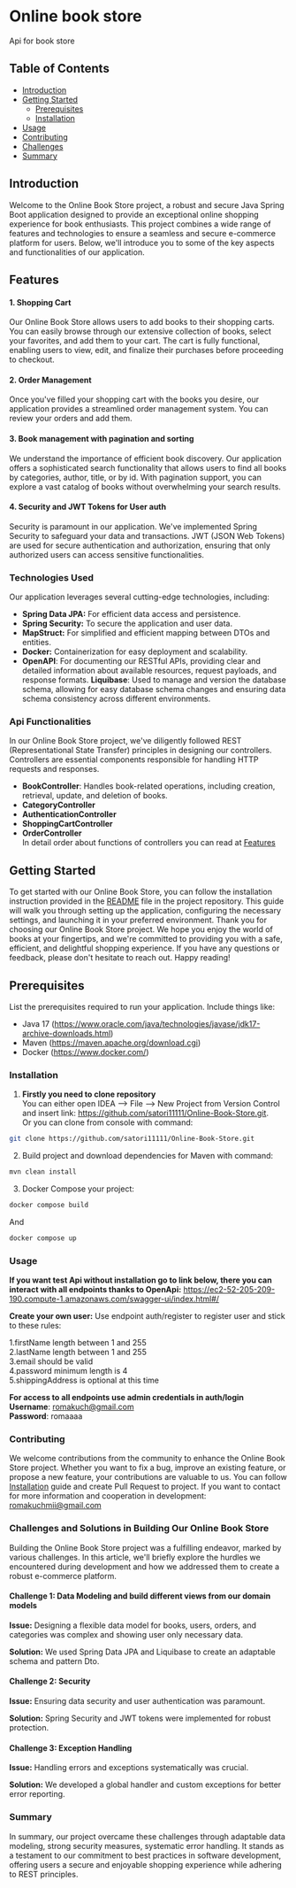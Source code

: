 # Online book store

Api for book store

## Table of Contents
- [Introduction](#introduction)
- [Getting Started](#getting-started)
    - [Prerequisites](#prerequisites)
    - [Installation](#installation)
- [Usage](#usage)
- [Contributing](#contributing)
- [Challenges](#challenges-and-solutions-in-building-our-online-book-store)
- [Summary](#summary)
## Introduction


Welcome to the Online Book Store project, a robust and secure Java Spring Boot application designed to provide an exceptional online shopping experience for book enthusiasts. This project combines a wide range of features and technologies to ensure a seamless and secure e-commerce platform for users. Below, we'll introduce you to some of the key aspects and functionalities of our application.

## Features

#### 1. Shopping Cart
Our Online Book Store allows users to add books to their shopping carts. You can easily browse through our extensive collection of books, select your favorites, and add them to your cart. The cart is fully functional, enabling users to view, edit, and finalize their purchases before proceeding to checkout.

#### 2. Order Management
Once you've filled your shopping cart with the books you desire, our application provides a streamlined order management system. You can review your orders and add them.

#### 3. Book management with pagination and sorting
We understand the importance of efficient book discovery. Our application offers a sophisticated search functionality that allows users to find all books by categories, author, title, or by id. With pagination support, you can explore a vast catalog of books without overwhelming your search results.

#### 4. Security and JWT Tokens for User auth
Security is paramount in our application. We've implemented Spring Security to safeguard your data and transactions. JWT (JSON Web Tokens) are used for secure authentication and authorization, ensuring that only authorized users can access sensitive functionalities.

###  Technologies Used
Our application leverages several cutting-edge technologies, including:
- **Spring Data JPA:** For efficient data access and persistence.
- **Spring Security:** To secure the application and user data.
- **MapStruct:** For simplified and efficient mapping between DTOs and entities.
- **Docker:** Containerization for easy deployment and scalability.
- **OpenAPI**: For documenting our RESTful APIs, providing clear and detailed information about available resources, request payloads, and response formats.
  **Liquibase**: Used to manage and version the database schema, allowing for easy database schema changes and ensuring data schema consistency across different environments.


### Api Functionalities
In our Online Book Store project, we've diligently followed REST (Representational State Transfer) principles in designing our controllers. Controllers are essential components responsible for handling HTTP requests and responses.
- **BookController**: Handles book-related operations, including creation, retrieval, update, and deletion of books.
- **CategoryController**
- **AuthenticationController**
- **ShoppingCartController**
- **OrderController** <br>
In detail order about functions of controllers you can read at [Features](#features)
## Getting Started

To get started with our Online Book Store, you can follow the installation instruction provided in the [README](#) file in the project repository. This guide will walk you through setting up the application, configuring the necessary settings, and launching it in your preferred environment.
Thank you for choosing our Online Book Store project. We hope you enjoy the world of books at your fingertips, and we're committed to providing you with a safe, efficient, and delightful shopping experience. If you have any questions or feedback, please don't hesitate to reach out. Happy reading!

## Prerequisites

List the prerequisites required to run your application. Include things like:

- Java 17 (https://www.oracle.com/java/technologies/javase/jdk17-archive-downloads.html)
- Maven (https://maven.apache.org/download.cgi)
- Docker (https://www.docker.com/)

### Installation

1. **Firstly you need to clone repository** <br>
You can either open IDEA --> File --> New Project from Version Control and insert link: https://github.com/satori11111/Online-Book-Store.git. <br>
 Or you can clone from console with command:
 ```bash 
git clone https://github.com/satori11111/Online-Book-Store.git
```

2. Build project and download dependencies for Maven with command:
 ```bash 
mvn clean install
```
3. Docker Compose your project:
 ```bash 
docker compose build
```
And
 ```bash 
docker compose up
```

### Usage

**If you want test Api without installation go to link below, there you can interact with all endpoints thanks to OpenApi:** 
https://ec2-52-205-209-190.compute-1.amazonaws.com/swagger-ui/index.html#/

**Create your own user:**
Use endpoint auth/register to register user and stick to these rules:

1.firstName length between 1 and 255<br>
2.lastName length between 1 and 255<br>
3.email should be valid<br>
4.password minimum length is 4<br>
5.shippingAddress is optional at this time<br>

**For access to all endpoints use admin credentials in auth/login** <br>
**Username**: romakuch@gmail.com <br>
**Password**: romaaaa

### Contributing
We welcome contributions from the community to enhance the Online Book Store project. Whether you want to fix a bug, improve an existing feature, or propose a new feature, your contributions are valuable to us. You can follow [Installation](#installation) guide and create Pull Request to project.
If you want to contact for more information and cooperation in development: romakuchmii@gmail.com

### Challenges and Solutions in Building Our Online Book Store

Building the Online Book Store project was a fulfilling endeavor, marked by various challenges. In this article, we'll briefly explore the hurdles we encountered during development and how we addressed them to create a robust e-commerce platform.

#### Challenge 1: Data Modeling and build different views from our domain models

**Issue:** Designing a flexible data model for books, users, orders, and categories was complex and showing user only necessary data.

**Solution:** We used Spring Data JPA and Liquibase to create an adaptable schema and pattern Dto.

#### Challenge 2: Security

**Issue:** Ensuring data security and user authentication was paramount.

**Solution:** Spring Security and JWT tokens were implemented for robust protection.

#### Challenge 3: Exception Handling

**Issue:** Handling errors and exceptions systematically was crucial.

**Solution:** We developed a global handler and custom exceptions for better error reporting.

### Summary
In summary, our project overcame these challenges through adaptable data modeling, strong security measures, systematic error handling. 
It stands as a testament to our commitment to best practices in software development, offering users a secure and enjoyable shopping experience while adhering to REST principles.